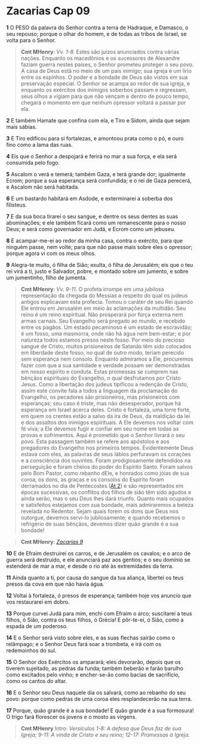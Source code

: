 # Zacarias Cap 09

**1** 	O PESO da palavra do Senhor contra a terra de Hadraque, e Damasco, o seu repouso; porque o olhar do homem, e de todas as tribos de Israel, se volta para o Senhor.

> **Cmt MHenry**: *Vv. 1-8.* Estes são juízos anunciados contra várias nações. Enquanto os macedônios e os sucessores de Alexandre faziam guerra nestes países, o Senhor prometeu proteger o seu povo. A casa de Deus está no meio de um país inimigo; sua igreja é um lírio entre os espinhos. O poder e a bondade de Deus são vistos em sua preservação especial. O Senhor se acampa ao redor de sua igreja, e enquanto os exércitos dos inimigos soberbos passam e regressam, seus olhos a vigiam para que não vençam e dentro de pouco tempo, chegará o momento em que nenhum opressor voltará a passar por ela.

**2** 	E também Hamate que confina com ela, e Tiro e Sidom, ainda que sejam mais sábias.

**3** 	E Tiro edificou para si fortalezas, e amontoou prata como o pó, e ouro fino como a lama das ruas.

**4** 	Eis que o Senhor a despojará e ferirá no mar a sua força, e ela será consumida pelo fogo.

**5** 	Ascalom o verá e temerá; também Gaza, e terá grande dor; igualmente Ecrom; porque a sua esperança será confundida; e o rei de Gaza perecerá, e Ascalom não será habitada.

**6** 	E um bastardo habitará em Asdode, e exterminarei a soberba dos filisteus.

**7** 	E da sua boca tirarei o seu sangue, e dentre os seus dentes as suas abominações; e ele também ficará como um remanescente para o nosso Deus; e será como governador em Judá, e Ecrom como um jebuseu.

**8** 	E acampar-me-ei ao redor da minha casa, contra o exército, para que ninguém passe, nem volte; para que não passe mais sobre eles o opressor; porque agora vi com os meus olhos.

**9** 	Alegra-te muito, ó filha de Sião; exulta, ó filha de Jerusalém; eis que o teu rei virá a ti, justo e Salvador, pobre, e montado sobre um jumento, e sobre um jumentinho, filho de jumenta.

> **Cmt MHenry**: *Vv. 9-11.* O profeta irrompe em uma jubilosa representação da chegada do Messias a respeito do qual os judeus antigos explicavam esta profecia. Tomou o caráter de seu Rei quando Ele entrou em Jerusalém em meio às aclamações da multidão. Seu reino é um reino espiritual. Não prosperará por força externa nem armas carnais. Seu Evangelho será pregado ao mundo, e recebido entre os pagãos. Um estado pecaminoso é um estado de escravidão; é um fosso, uma masmorra, onde não há água nem bem-estar; e por natureza todos estamos presos neste fosso. Por meio do precioso sangue de Cristo, muitos prisioneiros de Satanás têm sido colocados em liberdade deste fosso, no qual de outro modo, teriam perecido sem esperança nem consolo. Enquanto admiramos a Ele, procuremos fazer com que a sua santidade e verdade possam ser demonstradas em nosso espírito e conduta. Estas promessas se cumprem nas bênçãos espirituais do Evangelho, o qual desfrutamos por Cristo Jesus. Como a libertação dos judeus tipificou a redenção de Cristo, assim este convite fala a todos a linguagem da proclamação do Evangelho, os pecadores são prisioneiros, mas prisioneiros com esperanças; seu caso é triste, mas não desesperador, porque há esperança em Israel acerca deles. Cristo é fortaleza, uma torre forte, em quem os crentes estão a salvo da ira de Deus, da maldição da lei e dos assaltos dos inimigos espirituais. A Ele devemos nos voltar com fé viva; a Ele devemos fugir e confiar em seu nome em todas as provas e sofrimentos. Aqui é prometido que o Senhor livrará o seu povo. Esta passagem também se refere aos apóstolos e aos pregadores do Evangelho nos primeiros tempos. Evidentemente Deus estava com eles, as palavras de seus lábios perfuravam os corações e a consciência dos ouvintes. Foram prodigiosamente defendidos na perseguição e foram cheios do poder do Espírito Santo. Foram salvos pelo Bom Pastor, como rebanho dEle, e honrados como jóias de sua coroa, os dons, as graças e os consolos do Espírito foram derramados no dia de Pentecostes ([At 2](../44N-At/02.md#0)) e são representados em épocas sucessivas, os conflitos dos filhos de sião têm sido agudos e ainda serão, mas o seu Deus lhes dará triunfo. Quanto mais ocupados e satisfeitos estejamos com sua bondade, mais admiraremos a beleza revelada no Redentor. Sejam quais forem os dons que Deus nos outorgue, devemos servi-lo jubilosamente; e quando recebemos o refrigério de suas bênçãos, devemos dizer quão grande é a sua bondade!

> **Cmt MHenry**: *[Zacarias 9](../38A-Zc/09.md#0)*

**10** 	E de Efraim destruirei os carros, e de Jerusalém os cavalos; e o arco de guerra será destruído, e ele anunciará paz aos gentios; e o seu domínio se estenderá de mar a mar, e desde o rio até às extremidades da terra.

**11** 	Ainda quanto a ti, por causa do sangue da tua aliança, libertei os teus presos da cova em que não havia água.

**12** 	Voltai à fortaleza, ó presos de esperança; também hoje vos anuncio que vos restaurarei em dobro.

**13** 	Porque curvei Judá para mim, enchi com Efraim o arco; suscitarei a teus filhos, ó Sião, contra os teus filhos, ó Grécia! E pôr-te-ei, ó Sião, como a espada de um poderoso.

**14** 	E o Senhor será visto sobre eles, e as suas flechas sairão como o relâmpago; e o Senhor Deus fará soar a trombeta, e irá com os redemoinhos do sul.

**15** 	O Senhor dos Exércitos os amparará; eles devorarão, depois que os tiverem sujeitado, as pedras da funda; também beberão e farão barulho como excitados pelo vinho; e encher-se-ão como bacias de sacrifício, como os cantos do altar.

**16** 	E o Senhor seu Deus naquele dia os salvará, como ao rebanho do seu povo: porque como pedras de uma coroa eles resplandecerão na sua terra.

**17** 	Porque, quão grande é a sua bondade! E quão grande é a sua formosura! O trigo fará florescer os jovens e o mosto as virgens.


> **Cmt MHenry** Intro: *Versículos 1-8: A defesa que Deus faz de sua Igreja; 9-11: A vinda de Cristo e seu reino; 12-17: Promessas à Igreja.*